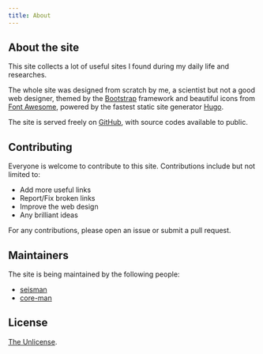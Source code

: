 ```yaml
---
title: About
---
```


## About the site

This site collects a lot of useful sites I found during my daily life and researches.

The whole site was designed from scratch by me, a scientist but not a good web designer,
themed by the [Bootstrap](https://getbootstrap.com/) framework and
beautiful icons from [Font Awesome](https://fontawesome.com/),
powered by the fastest static site generator [Hugo](https://gohugo.io/).

The site is served freely on [GitHub](https://github.com/seisman/link.seisman.info),
with source codes available to public.

## Contributing

Everyone is welcome to contribute to this site. Contributions include but not limited to:

- Add more useful links
- Report/Fix broken links
- Improve the web design
- Any brilliant ideas

For any contributions, please open an issue or submit a pull request.

## Maintainers

The site is being maintained by the following people:

- [seisman](https://github.com/seisman)
- [core-man](https://github.com/core-man)

## License

[The Unlicense](https://unlicense.org/).
